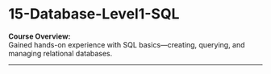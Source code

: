 ﻿# 15-Database-Level1-SQL

**Course Overview:**  
Gained hands-on experience with SQL basics—creating, querying, and managing relational databases.  

---
